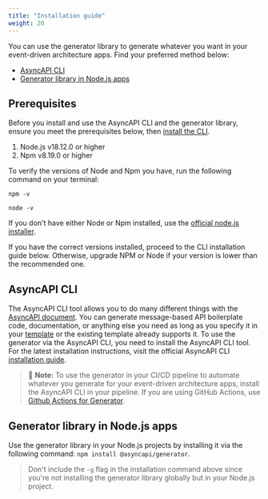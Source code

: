 ```yaml
---
title: "Installation guide"
weight: 20
---
```


You can use the generator library to generate whatever you want in your event-driven architecture apps. Find your preferred method below:
- [AsyncAPI CLI](#asyncapi-cli)
- [Generator library in Node.js apps](#generator-library-in-nodejs-apps)
  
## Prerequisites
Before you install and use the AsyncAPI CLI and the generator library, ensure you meet the prerequisites below, then [install the CLI](https://www.asyncapi.com/docs/tools/cli/installation).
1. Node.js v18.12.0 or higher
2. Npm v8.19.0 or higher
   
To verify the versions of Node and Npm you have, run the following command on your terminal:
```
npm -v
```
```
node -v
```

If you don't have either Node or Npm installed, use the [official node.js installer](https://nodejs.org/en/download/).

If you have the correct versions installed, proceed to the CLI installation guide below. Otherwise, upgrade NPM or Node if your version is lower than the recommended one.

## AsyncAPI CLI
The AsyncAPI CLI tool allows you to do many different things with the [AsyncAPI document](asyncapi-document). You can generate message-based API boilerplate code, documentation, or anything else you need as long as you specify it in your [template](template) or the existing template already supports it. To use the generator via the AsyncAPI CLI, you need to install the AsyncAPI CLI tool. For the latest installation instructions, visit the official AsyncAPI CLI [installation guide](https://www.asyncapi.com/docs/tools/cli/installation).

> :memo: **Note:**  To use the generator in your CI/CD pipeline to automate whatever you generate for your event-driven architecture apps, install the AsyncAPI CLI in your pipeline. If you are using GitHub Actions, use [Github Actions for Generator](https://github.com/marketplace/actions/asyncapi-cli-action).

## Generator library in Node.js apps
Use the generator library in your Node.js projects by installing it via the following command: `npm install @asyncapi/generator`.

> Don't include the `-g` flag in the installation command above since you're not installing the generator library globally but in your Node.js project.
